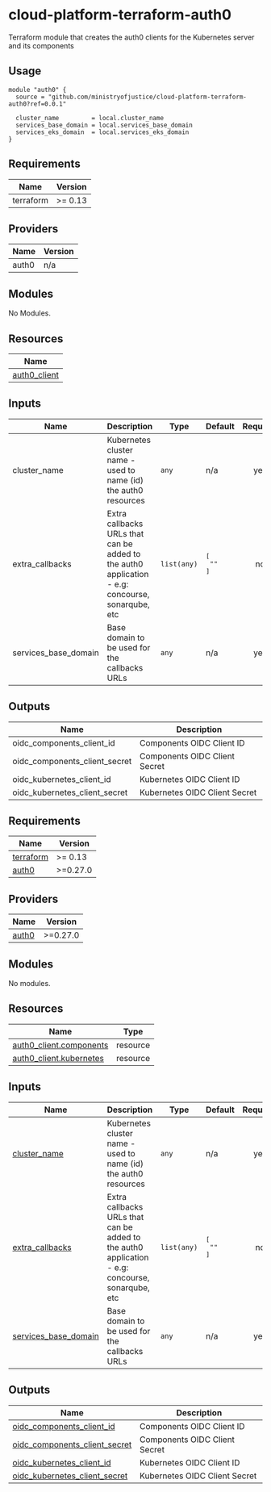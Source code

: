 # cloud-platform-terraform-auth0

Terraform module that creates the auth0 clients for the Kubernetes server and its components

## Usage

```hcl
module "auth0" {
  source = "github.com/ministryofjustice/cloud-platform-terraform-auth0?ref=0.0.1"

  cluster_name         = local.cluster_name
  services_base_domain = local.services_base_domain
  services_eks_domain  = local.services_eks_domain
}
```

<!--- BEGIN_TF_DOCS --->
## Requirements

| Name | Version |
|------|---------|
| terraform | >= 0.13 |

## Providers

| Name | Version |
|------|---------|
| auth0 | n/a |

## Modules

No Modules.

## Resources

| Name |
|------|
| [auth0_client](https://registry.terraform.io/providers/alexkappa/auth0/latest/docs/resources/client) |

## Inputs

| Name | Description | Type | Default | Required |
|------|-------------|------|---------|:--------:|
| cluster\_name | Kubernetes cluster name - used to name (id) the auth0 resources | `any` | n/a | yes |
| extra\_callbacks | Extra callbacks URLs that can be added to the auth0 application - e.g: concourse, sonarqube, etc | `list(any)` | <pre>[<br>  ""<br>]</pre> | no |
| services\_base\_domain | Base domain to be used for the callbacks URLs | `any` | n/a | yes |

## Outputs

| Name | Description |
|------|-------------|
| oidc\_components\_client\_id | Components OIDC Client ID |
| oidc\_components\_client\_secret | Components OIDC Client Secret |
| oidc\_kubernetes\_client\_id | Kubernetes OIDC Client ID |
| oidc\_kubernetes\_client\_secret | Kubernetes OIDC Client Secret |

<!--- END_TF_DOCS --->


<!-- BEGIN_TF_DOCS -->
## Requirements

| Name | Version |
|------|---------|
| <a name="requirement_terraform"></a> [terraform](#requirement\_terraform) | >= 0.13 |
| <a name="requirement_auth0"></a> [auth0](#requirement\_auth0) | >=0.27.0 |

## Providers

| Name | Version |
|------|---------|
| <a name="provider_auth0"></a> [auth0](#provider\_auth0) | >=0.27.0 |

## Modules

No modules.

## Resources

| Name | Type |
|------|------|
| [auth0_client.components](https://registry.terraform.io/providers/auth0/auth0/latest/docs/resources/client) | resource |
| [auth0_client.kubernetes](https://registry.terraform.io/providers/auth0/auth0/latest/docs/resources/client) | resource |

## Inputs

| Name | Description | Type | Default | Required |
|------|-------------|------|---------|:--------:|
| <a name="input_cluster_name"></a> [cluster\_name](#input\_cluster\_name) | Kubernetes cluster name - used to name (id) the auth0 resources | `any` | n/a | yes |
| <a name="input_extra_callbacks"></a> [extra\_callbacks](#input\_extra\_callbacks) | Extra callbacks URLs that can be added to the auth0 application - e.g: concourse, sonarqube, etc | `list(any)` | <pre>[<br>  ""<br>]</pre> | no |
| <a name="input_services_base_domain"></a> [services\_base\_domain](#input\_services\_base\_domain) | Base domain to be used for the callbacks URLs | `any` | n/a | yes |

## Outputs

| Name | Description |
|------|-------------|
| <a name="output_oidc_components_client_id"></a> [oidc\_components\_client\_id](#output\_oidc\_components\_client\_id) | Components OIDC Client ID |
| <a name="output_oidc_components_client_secret"></a> [oidc\_components\_client\_secret](#output\_oidc\_components\_client\_secret) | Components OIDC Client Secret |
| <a name="output_oidc_kubernetes_client_id"></a> [oidc\_kubernetes\_client\_id](#output\_oidc\_kubernetes\_client\_id) | Kubernetes OIDC Client ID |
| <a name="output_oidc_kubernetes_client_secret"></a> [oidc\_kubernetes\_client\_secret](#output\_oidc\_kubernetes\_client\_secret) | Kubernetes OIDC Client Secret |
<!-- END_TF_DOCS -->